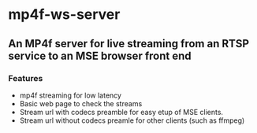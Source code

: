 # mp4f-ws-server
##  An MP4f server for live streaming from an RTSP service to an MSE browser front end
### Features
* mp4f streaming for low latency
* Basic web page to check the streams
* Stream url with codecs preamble for easy etup of MSE clients.
* Stream url without codecs preamle for other clients (such as ffmpeg)
